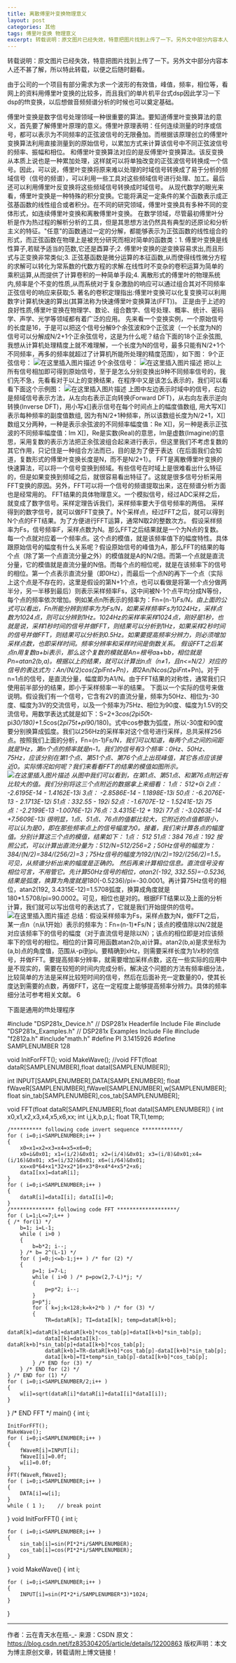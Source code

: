 ```yaml
---
title: 离散傅里叶变换物理意义
layout: post
categories: 其他
tags: 傅里叶变换 物理意义
excerpt: 转载说明：原文图片已经失效，特意把图片找到上传了一下。另外文中部分内容本人还不甚了解，所以特此转载，以便之后随时翻看。
---
```


转载说明：原文图片已经失效，特意把图片找到上传了一下。另外文中部分内容本人还不甚了解，所以特此转载，以便之后随时翻看。

由于公司的一个项目有部分需求为求一个波形的有效值，峰值，频率，相位等，看网上的资料用傅里叶变换的比较多，而且我们的单片机平台式dsp因此学习一下dsp的fft变换，以后想做音频频谱分析的时候也可以奠定基础。

傅里叶变换是数字信号处理领域一种很重要的算法。要知道傅里叶变换算法的意义，首先要了解傅里叶原理的意义。傅里叶原理表明：任何连续测量的时序或信号，都可以表示为不同频率的正弦波信号的无限叠加。而根据该原理创立的傅里叶变换算法利用直接测量到的原始信号，以累加方式来计算该信号中不同正弦波信号的频率、振幅和相位。
和傅里叶变换算法对应的是反傅里叶变换算法。该反变换从本质上说也是一种累加处理，这样就可以将单独改变的正弦波信号转换成一个信号。因此，可以说，傅里叶变换将原来难以处理的时域信号转换成了易于分析的频域信号（信号的频谱），可以利用一些工具对这些频域信号进行处理、加工。最后还可以利用傅里叶反变换将这些频域信号转换成时域信号。
从现代数学的眼光来看，傅里叶变换是一种特殊的积分变换。它能将满足一定条件的某个函数表示成正弦基函数的线性组合或者积分。在不同的研究领域，傅里叶变换具有多种不同的变体形式，如连续傅里叶变换和离散傅里叶变换。
在数学领域，尽管最初傅里叶分析是作为热过程的解析分析的工具，但是其思想方法仍然具有典型的还原论和分析主义的特征。"任意"的函数通过一定的分解，都能够表示为正弦函数的线性组合的形式，而正弦函数在物理上是被充分研究而相对简单的函数类：1. 傅里叶变换是线性算子,若赋予适当的范数,它还是酉算子;2. 傅里叶变换的逆变换容易求出,而且形式与正变换非常类似;3. 正弦基函数是微分运算的本征函数,从而使得线性微分方程的求解可以转化为常系数的代数方程的求解.在线性时不变杂的卷积运算为简单的乘积运算,从而提供了计算卷积的一种简单手段;4. 离散形式的傅里叶的物理系统内,频率是个不变的性质,从而系统对于复杂激励的响应可以通过组合其对不同频率正弦信号的响应来获取;5. 著名的卷积定理指出:傅里叶变换可以化复变换可以利用数字计算机快速的算出(其算法称为快速傅里叶变换算法(FFT))。
正是由于上述的良好性质,傅里叶变换在物理学、数论、组合数学、信号处理、概率、统计、密码学、声学、光学等领域都有着广泛的应用。
先来看一个变换实例，一个原始信号的长度是16，于是可以把这个信号分解9个余弦波和9个正弦波（一个长度为N的信号可以分解成N/2+1个正余弦信号，这是为什么呢？结合下面的18个正余弦图,我想从计算机处理精度上就不难理解，一个长度为N的信号，最多只能有N/2+1个不同频率，再多的频率就超过了计算机所能所处理的精度范围），如下图：
9个正弦信号：
![在这里插入图片描述](https://img-blog.csdnimg.cn/20181205171454288.jpg)
9个余弦信号：
![在这里插入图片描述](https://img-blog.csdnimg.cn/20181205171503383.jpg)
把以上所有信号相加即可得到原始信号，至于是怎么分别变换出9种不同频率信号的，我们先不急，先看看对于以上的变换结果，在程序中又是该怎么表示的，我们可以看看下面这个示例图：
![在这里插入图片描述](https://img-blog.csdnimg.cn/20181205171520317.jpg)
上图中左边表示时域中的信号，右边是频域信号表示方法，从左向右表示正向转换(Forward DFT)，从右向左表示逆向转换(Inverse DFT)，用小写x[]表示信号在每个时间点上的幅度值数组, 用大写X[]表示每种频率的副度值数组, 因为有N/2+1种频率，所以该数组长度为N/2+1，X[]数组又分两种，一种是表示余弦波的不同频率幅度值：Re X[]，另一种是表示正弦波的不同频率幅度值：Im X[]，Re是实数(Real)的意思，Im是虚数(Imagine)的意思，采用复数的表示方法把正余弦波组合起来进行表示，但这里我们不考虑复数的其它作用，只记住是一种组合方法而已，目的是为了便于表达（在后面我们会知道，复数形式的傅里叶变换长度是N，而不是N/2+1）。
FFT是离散傅里叶变换的快速算法，可以将一个信号变换到频域。有些信号在时域上是很难看出什么特征的，但是如果变换到频域之后，就很容易看出特征了。这就是很多信号分析采用FFT变换的原因。另外，FFT可以将一个信号的频谱提取出来，这在频谱分析方面也是经常用的。
FFT结果的具体物理意义。一个模拟信号，经过ADC采样之后，就变成了数字信号。采样定理告诉我们，采样频率要大于信号频率的两倍。
采样得到的数字信号，就可以做FFT变换了。N个采样点，经过FFT之后，就可以得到N个点的FFT结果。为了方便进行FFT运算，通常N取2的整数次方。
假设采样频率为Fs，信号频率F，采样点数为N。那么FFT之后结果就是一个为N点的复数。每一个点就对应着一个频率点。这个点的模值，就是该频率值下的幅度特性。具体跟原始信号的幅度有什么关系呢？假设原始信号的峰值为A，那么FFT的结果的每个点（除了第一个点直流分量之外）的模值就是A的N/2倍。而第一个点就是直流分量，它的模值就是直流分量的N倍。而每个点的相位呢，就是在该频率下的信号的相位。第一个点表示直流分量（即0Hz），而最后一个点N的再下一个点（实际上这个点是不存在的，这里是假设的第N+1个点，也可以看做是将第一个点分做两半分，另一半移到最后）则表示采样频率Fs，这中间被N-1个点平均分成N等份，每个点的频率依次增加。例如某点n所表示的频率为：Fn=(n-1)*Fs/N。由上面的公式可以看出，Fn所能分辨到频率为为Fs/N，如果采样频率Fs为1024Hz，采样点数为1024点，则可以分辨到1Hz。1024Hz的采样率采样1024点，刚好是1秒，也就是说，采样1秒时间的信号并做FFT，则结果可以分析到1Hz，如果采样2秒时间的信号并做FFT，则结果可以分析到0.5Hz。如果要提高频率分辨力，则必须增加采样点数，也即采样时间。频率分辨率和采样时间是倒数关系。
假设FFT之后某点n用复数a+bi表示，那么这个复数的模就是An=根号a*a+b*b，相位就是Pn=atan2(b,a)。根据以上的结果，就可以计算出n点（n≠1，且n<=N/2）对应的信号的表达式为：An/(N/2)*cos(2*pi*Fn*t+Pn)，即2*An/N*cos(2*pi*Fn*t+Pn)。对于n=1点的信号，是直流分量，幅度即为A1/N。由于FFT结果的对称性，通常我们只使用前半部分的结果，即小于采样频率一半的结果。
下面以一个实际的信号来做说明。假设我们有一个信号，它含有2V的直流分量，频率为50Hz、相位为-30度、幅度为3V的交流信号，以及一个频率为75Hz、相位为90度、幅度为1.5V的交流信号。用数学表达式就是如下：S=2+3*cos(2*pi*50*t-pi*30/180)+1.5*cos(2*pi*75*t+pi*90/180)。式中cos参数为弧度，所以-30度和90度要分别换算成弧度。我们以256Hz的采样率对这个信号进行采样，总共采样256点。按照我们上面的分析，Fn=(n-1)*Fs/N，我们可以知道，每两个点之间的间距就是1Hz，第n个点的频率就是n-1。我们的信号有3个频率：0Hz、50Hz、75Hz，应该分别在第1个点、第51个点、第76个点上出现峰值，其它各点应该接近0。实际情况如何呢？我们来看看FFT的结果的模值如图所示。
![在这里插入图片描述](https://img-blog.csdnimg.cn/20181205171556880.jpg)
从图中我们可以看到，在第1点、第51点、和第76点附近有比较大的值。我们分别将这三个点附近的数据拿上来细看：
1点： 512+0i
2点： -2.6195E-14 - 1.4162E-13i
3点： -2.8586E-14 - 1.1898E-13i
50点：-6.2076E-13 - 2.1713E-12i
51点：332.55 - 192i
52点：-1.6707E-12 - 1.5241E-12i
75点：-2.2199E-13 -1.0076E-12i
76点：3.4315E-12 + 192i
77点：-3.0263E-14 +7.5609E-13i
很明显，1点、51点、76点的值都比较大，它附近的点值都很小，可以认为是0，即在那些频率点上的信号幅度为0。接着，我们来计算各点的幅度值。分别计算这三个点的模值，结果如下：
1点： 512
51点：384
76点：192
按照公式，可以计算出直流分量为：512/N=512/256=2；50Hz信号的幅度为：384/(N/2)=384/(256/2)=3；75Hz信号的幅度为192/(N/2)=192/(256/2)=1.5。可见，从频谱分析出来的幅度是正确的。
然后再来计算相位信息。直流信号没有相位可言，不用管它。先计算50Hz信号的相位，atan2(-192, 332.55)=-0.5236,结果是弧度，换算为角度就是180*(-0.5236)/pi=-30.0001。再计算75Hz信号的相位，atan2(192, 3.4315E-12)=1.5708弧度，换算成角度就是180*1.5708/pi=90.0002。可见，相位也是对的。根据FFT结果以及上面的分析计算，我们就可以写出信号的表达式了，它就是我们开始提供的信号。
![在这里插入图片描述](https://img-blog.csdnimg.cn/20181205171610216.jpg)
总结：假设采样频率为Fs，采样点数为N，做FFT之后，某一点n（n从1开始）表示的频率为：Fn=(n-1)*Fs/N；该点的模值除以N/2就是对应该频率下的信号的幅度（对于直流信号是除以N）；该点的相位即是对应该频率下的信号的相位。相位的计算可用函数atan2(b,a)计算。atan2(b,a)是求坐标为(a,b)点的角度值，范围从-pi到pi。要精确到xHz，则需要采样长度为1/x秒的信号，并做FFT。要提高频率分辨率，就需要增加采样点数，这在一些实际的应用中是不现实的，需要在较短的时间内完成分析。解决这个问题的方法有频率细分法，比较简单的方法是采样比较短时间的信号，然后在后面补充一定数量的0，使其长度达到需要的点数，再做FFT，这在一定程度上能够提高频率分辨力。具体的频率细分法可参考相关文献。
6


下面是通用的fft处理程序




#include "DSP281x_Device.h"     // DSP281x Headerfile Include File
#include "DSP281x_Examples.h"   // DSP281x Examples Include File
#include "f2812a.h"
#include"math.h"
#define PI 3.1415926
#define SAMPLENUMBER 128

void InitForFFT();
void MakeWave();
//void FFT(float dataR[SAMPLENUMBER],float dataI[SAMPLENUMBER]);

int INPUT[SAMPLENUMBER],DATA[SAMPLENUMBER];
float fWaveR[SAMPLENUMBER],fWaveI[SAMPLENUMBER],w[SAMPLENUMBER];
float sin_tab[SAMPLENUMBER],cos_tab[SAMPLENUMBER];


void FFT(float dataR[SAMPLENUMBER],float dataI[SAMPLENUMBER])
{
	int x0,x1,x2,x3,x4,x5,x6,xx;
	int i,j,k,b,p,L;
	float TR,TI,temp;
	
	/********** following code invert sequence ************/
	for ( i=0;i<SAMPLENUMBER;i++ )
	{
		x0=x1=x2=x3=x4=x5=x6=0;
		x0=i&0x01; x1=(i/2)&0x01; x2=(i/4)&0x01; x3=(i/8)&0x01;x4=(i/16)&0x01; x5=(i/32)&0x01; x6=(i/64)&0x01;
		xx=x0*64+x1*32+x2*16+x3*8+x4*4+x5*2+x6;
		dataI[xx]=dataR[i];
	}
	for ( i=0;i<SAMPLENUMBER;i++ )
	{
		dataR[i]=dataI[i]; dataI[i]=0; 
	}
	/************** following code FFT *******************/
	for ( L=1;L<=7;L++ )
	{ /* for(1) */
		b=1; i=L-1;
		while ( i>0 ) 
		{
			b=b*2; i--;
		} /* b= 2^(L-1) */
		for ( j=0;j<=b-1;j++ ) /* for (2) */
		{
			p=1; i=7-L;
			while ( i>0 ) /* p=pow(2,7-L)*j; */
			{
				p=p*2; i--;
			}
			p=p*j;
			for ( k=j;k<128;k=k+2*b ) /* for (3) */
			{
				TR=dataR[k]; TI=dataI[k]; temp=dataR[k+b];
				dataR[k]=dataR[k]+dataR[k+b]*cos_tab[p]+dataI[k+b]*sin_tab[p];
				dataI[k]=dataI[k]-dataR[k+b]*sin_tab[p]+dataI[k+b]*cos_tab[p];
				dataR[k+b]=TR-dataR[k+b]*cos_tab[p]-dataI[k+b]*sin_tab[p];
				dataI[k+b]=TI+temp*sin_tab[p]-dataI[k+b]*cos_tab[p];
			} /* END for (3) */
		} /* END for (2) */
	} /* END for (1) */
	for ( i=0;i<SAMPLENUMBER/2;i++ )
	{ 
		w[i]=sqrt(dataR[i]*dataR[i]+dataI[i]*dataI[i]);
	}
} /* END FFT */
main()
{
	int i;

	InitForFFT();
	MakeWave();
	for ( i=0;i<SAMPLENUMBER;i++ )
	{
		fWaveR[i]=INPUT[i];
		fWaveI[i]=0.0f;
		w[i]=0.0f;
	}
	FFT(fWaveR,fWaveI);
	for ( i=0;i<SAMPLENUMBER;i++ )
	{
		DATA[i]=w[i];
	}
	while ( 1 );	// break point
}
void InitForFFT()
{
	int i;

	for ( i=0;i<SAMPLENUMBER;i++ )
	{
		sin_tab[i]=sin(PI*2*i/SAMPLENUMBER);
		cos_tab[i]=cos(PI*2*i/SAMPLENUMBER);
	}
}
void MakeWave()
{
	int i;

	for ( i=0;i<SAMPLENUMBER;i++ )
	{
		INPUT[i]=sin(PI*2*i/SAMPLENUMBER*3)*1024;
	}
}

---------------------
作者：云在青天水在瓶-_- 
来源：CSDN 
原文：https://blog.csdn.net/fz835304205/article/details/12200863 
版权声明：本文为博主原创文章，转载请附上博文链接！

